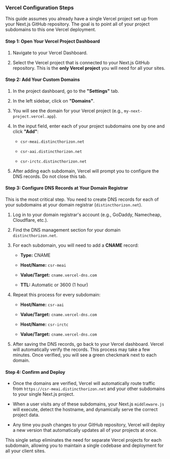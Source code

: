 ### Vercel Configuration Steps

This guide assumes you already have a single Vercel project set up from your Next.js GitHub repository. The goal is to point all of your project subdomains to this one Vercel deployment.

#### **Step 1: Open Your Vercel Project Dashboard**

1.  Navigate to your Vercel Dashboard.
    
2.  Select the Vercel project that is connected to your Next.js GitHub repository. This is the **only Vercel project** you will need for all your sites.
    

#### **Step 2: Add Your Custom Domains**

1.  In the project dashboard, go to the **"Settings"** tab.
    
2.  In the left sidebar, click on **"Domains"**.
    
3.  You will see the domain for your Vercel project (e.g., `my-next-project.vercel.app`).
    
4.  In the input field, enter each of your project subdomains one by one and click **"Add"**:
    
    *   `csr-meai.distincthorizon.net`
        
    *   `csr-aai.distincthorizon.net`
        
    *   `csr-irctc.distincthorizon.net`
        
5.  After adding each subdomain, Vercel will prompt you to configure the DNS records. Do not close this tab.
    

#### **Step 3: Configure DNS Records at Your Domain Registrar**

This is the most critical step. You need to create DNS records for each of your subdomains at your domain registrar (`distincthorizon.net`).

1.  Log in to your domain registrar's account (e.g., GoDaddy, Namecheap, Cloudflare, etc.).
    
2.  Find the DNS management section for your domain `distincthorizon.net`.
    
3.  For each subdomain, you will need to add a **CNAME** record:
    
    *   **Type:** CNAME
        
    *   **Host/Name:** `csr-meai`
        
    *   **Value/Target:** `cname.vercel-dns.com`
        
    *   **TTL:** Automatic or 3600 (1 hour)
        
4.  Repeat this process for every subdomain:
    
    *   **Host/Name:** `csr-aai`
        
    *   **Value/Target:** `cname.vercel-dns.com`
        
    *   **Host/Name:** `csr-irctc`
        
    *   **Value/Target:** `cname.vercel-dns.com`
        
5.  After saving the DNS records, go back to your Vercel dashboard. Vercel will automatically verify the records. This process may take a few minutes. Once verified, you will see a green checkmark next to each domain.
    

#### **Step 4: Confirm and Deploy**

*   Once the domains are verified, Vercel will automatically route traffic from `https://csr-meai.distincthorizon.net` and your other subdomains to your single Next.js project.
    
*   When a user visits any of these subdomains, your Next.js `middleware.js` will execute, detect the hostname, and dynamically serve the correct project data.
    
*   Any time you push changes to your GitHub repository, Vercel will deploy a new version that automatically updates all of your projects at once.
    

This single setup eliminates the need for separate Vercel projects for each subdomain, allowing you to maintain a single codebase and deployment for all your client sites.